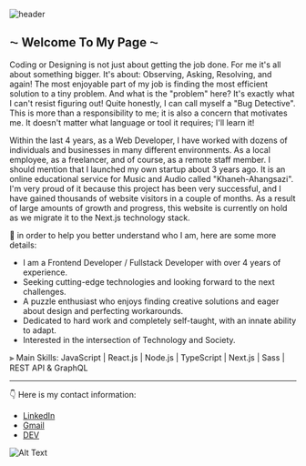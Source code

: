 ![header](https://drive.google.com/uc?export=download&id=15Ji1DnMm0BuOcMt8KNk8Ic4paGRhVc4v)
## ⁓ Welcome To My Page ⁓

Coding or Designing is not just about getting the job done. For me it's all about something bigger. It's about: Observing, Asking, Resolving, and again! The most enjoyable part of my job is finding the most efficient solution to a tiny problem. And what is the "problem" here? It's exactly what I can't resist figuring out! Quite honestly, I can call myself a "Bug Detective". This is more than a responsibility to me; it is also a concern that motivates me. It doesn't matter what language or tool it requires; I'll learn it!

Within the last 4 years, as a Web Developer, I have worked with dozens of individuals and businesses in many different environments. As a local employee, as a freelancer, and of course, as a remote staff member. I should mention that I launched my own startup about 3 years ago. It is an online educational service for Music and Audio called "Khaneh-Ahangsazi". I'm very proud of it because this project has been very successful, and I have gained thousands of website visitors in a couple of months. As a result of large amounts of growth and progress, this website is currently on hold as we migrate it to the Next.js technology stack.

🔎 in order to help you better understand who I am, here are some more details:

- I am a Frontend Developer / Fullstack Developer with over 4 years of experience.
- Seeking cutting-edge technologies and looking forward to the next challenges.
- A puzzle enthusiast who enjoys finding creative solutions and eager about design and perfecting workarounds.
- Dedicated to hard work and completely self-taught, with an innate ability to adapt.
- Interested in the intersection of Technology and Society.

⫸ Main Skills: JavaScript | React.js | Node.js | TypeScript | Next.js | Sass | REST API & GraphQL

------------
👇 Here is my contact information:
- [LinkedIn](https://www.linkedin.com/in/hoomantalakian/ "My LinkedIn Page")
- [Gmail](mailto:hooman.talakian@gmail.com "Email")
- [DEV](https://dev.to/hoomantalakian "DEV")

![Alt Text](https://drive.google.com/uc?export=download&id=1iJSNlon5-RAOlDJJKgsWM2sTg11ODs1i)
